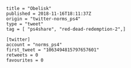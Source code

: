 ```
title = "Obelisk"
published = 2018-11-16T18:11:37Z
origin = "twitter-norms_ps4"
type = "tweet"
tag = [ "ps4share", "red-dead-redemption-2",]

[twitter]
account = "norms_ps4"
first_tweet = "1063494815797657601"
retweets = 0
favourites = 0
```

<p class='image'><img src='https://mnf.m17s.net/2018/11/16/DsJK5WjXoAA_QoW.jpg' alt=''></p>

